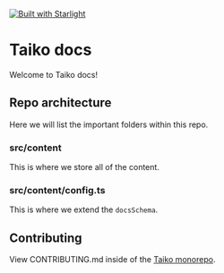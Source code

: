 [![Built with Starlight](https://astro.badg.es/v2/built-with-starlight/tiny.svg)](https://starlight.astro.build)

# Taiko docs

Welcome to Taiko docs!

## Repo architecture

Here we will list the important folders within this repo.

### src/content

This is where we store all of the content.

### src/content/config.ts

This is where we extend the `docsSchema`.

## Contributing

View CONTRIBUTING.md inside of the [Taiko monorepo](https://github.com/taikoxyz/taiko-mono/blob/main/CONTRIBUTING.md).

